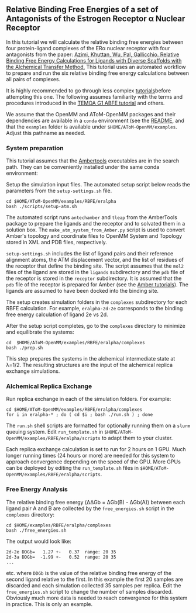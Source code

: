 Relative Binding Free Energies of a set of Antagonists of the Estrogen Receptor α Nuclear Receptor
--------------------------------------------------------------------------------------------------

In this tutorial we will calculate the relative binding free energies between four protein-ligand complexes of the ERα nuclear receptor with four antagonists from the paper: [Azimi, Khuttan, Wu, Pal, Gallicchio. Relative Binding Free Energy Calculations for Ligands with Diverse Scaffolds with the Alchemical Transfer Method.](https://pubs.acs.org/doi/10.1021/acs.jcim.1c01129) This tutorial uses an automated workflow to prepare and run the six relative binding free energy calculations between all pairs of complexes.

It is highly recommended to go through less complex [tutorials](https://github.com/Gallicchio-Lab/AToM-OpenMM/tree/master/examples)before attempting this one. The following assumes familiarity with the terms and procedures introduced in the [TEMOA G1 ABFE tutorial](https://github.com/Gallicchio-Lab/AToM-OpenMM/tree/master/examples/ABFE/temoa-g1) and others.

We assume that the OpenMM and AToM-OpenMM packages and their dependencies are available in a `conda` environment (see the [README](../../../README.md), and that the `examples` folder is available under `$HOME/AToM-OpenMM/examples`. Adjust this pathname as needed.

### System preparation

This tutorial assumes that the [Ambertools](http://ambermd.org) executables are in the search path. They can be conveniently installed under the same conda environment:

Setup the simulation input files. The automated setup script below reads the parameters from the `setup-settings.sh` file.
```
cd $HOME/AToM-OpenMM/examples/RBFE/eralpha
bash ./scripts/setup-atm.sh
```
The automated script runs `antechamber` and `tleap` from the AmberTools package to prepare the ligands and the receptor and to solvated them in a solution box. The `make_atm_system_from_Amber.py` script is used to convert Amber's topology and coordinate files to OpenMM System and Topology stored in XML and PDB files, respectively. 

`setup-settings.sh` includes the list of ligand pairs and their reference alignment atoms, the ATM displacement vector, and the list of residues of the receptor that define the binding site. The script assumes that the `mol2` files of the ligand are stored in the `ligands` subdirectory and the `pdb` file of the receptor is stored in the `receptor` subdirectory. It is assumed that the `pdb` file of the receptor is prepared for Amber (see the [Amber tutorials](https://ambermd.org/tutorials/)). The ligands are assumed to have been docked into the binding site.

The setup creates simulation folders in the `complexes` subdirectory for each RBFE calculation. For example, `eralpha-2d-2e` corresponds to the binding free energy calculation of ligand 2e vs 2d.

After the setup script completes, go to the `complexes` directory to minimize and equilibrate the systems:
```
cd  $HOME/AToM-OpenMM/examples/RBFE/eralpha/complexes
bash ./prep.sh
```
This step prepares the systems in the alchemical intermediate state at λ=1/2. The resulting structures are the input of the alchemical replica exchange simulations.

### Alchemical Replica Exchange

Run replica exchange in each of the simulation folders. For example:
```
cd $HOME/AToM-OpenMM/examples/RBFE/eralpha/complexes
for i in eralpha-* ; do ( cd $i ; bash ./run.sh ) ; done
```
The `run.sh` shell scripts are formatted for optionally running them on a `slurm` queuing system. Edit `run_template.sh` in `$HOME/AToM-OpenMM/examples/RBFE/eralpha/scripts` to adapt them to your cluster.

Each replica exchange calculation is set to run for 2 hours on 1 GPU. Much longer running times (24 hours or more) are needed for this system to approach convergence depending on the speed of the GPU. More GPUs can be deployed by editing the `run_template.sh` files in `$HOME/AToM-OpenMM/examples/RBFE/eralpha/scripts`.

### Free Energy Analysis

The relative binding free energy (ΔΔGb = ΔGb(B) - ΔGb(A)) between each ligand pair A and B are collected by the `free_energies.sh` script in the `complexes` directory:
```
cd $HOME/examples/RBFE/eralpha/complexes
bash ./free_energies.sh
```

The output would look like:
```
2d-2e DDGb=   1.27 +-   0.37  range: 20 35
2d-3a DDGb=  -1.99 +-   0.52  range: 20 35
...
```
etc. where `DDGb` is the value of the relative binding free energy of the second ligand relative to the first. In this example the first 20 samples are discarded and each simulation collected 35 samples per replica. Edit the `free_energies.sh` script to change the number of samples discarded. Obviously much more data is needed to reach convergence for this system in practice. This is only an example.

